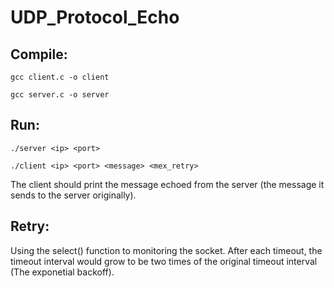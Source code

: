 # UDP_Protocol_Echo
## Compile:
```console
gcc client.c -o client
```
```console
gcc server.c -o server
```

## Run:
```console
./server <ip> <port>
```
```console
./client <ip> <port> <message> <mex_retry>
```
The client should print the message echoed from the server (the message it sends to the server originally).

## Retry:
Using the select() function to monitoring the socket. After each timeout, the timeout interval would grow to be two times of the original timeout interval (The exponetial backoff).
